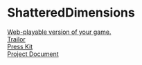 # ShatteredDimensions

[Web-playable version of your game.](https://itch.io/)  
[Trailor](https://youtu.be/-zDo1VSA-OQ)  
[Press Kit](https://anunayakhaury.github.io/ShatteredDimensions/)  
[Project Document](https://github.com/AnunayAkhaury/ShatteredDimensions/blob/main/ProjectDocument.md)
